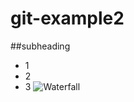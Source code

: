 # git-example2
##subheading
- 1
- 2
- 3
![Waterfall](https://www.umsl.edu/~hugheyd/is6840/images/Waterfall_model.png)
